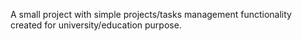 A small project with simple projects/tasks management functionality created for university/education purpose. 

